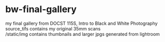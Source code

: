 # bw-final-gallery
 
my final gallery from DOCST 115S, Intro to Black and White Photography<br />
source_tifs contains my original 35mm scans<br />
/static/img contains thumbnails and larger jpgs generated from lightroom
